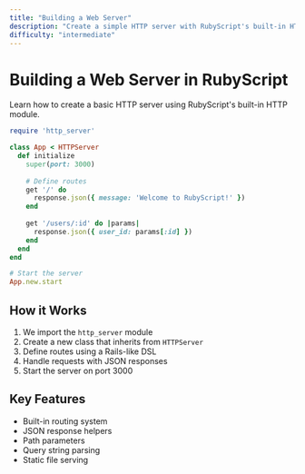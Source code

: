 ```yaml
---
title: "Building a Web Server"
description: "Create a simple HTTP server with RubyScript's built-in HTTP module"
difficulty: "intermediate"
---
```


# Building a Web Server in RubyScript

Learn how to create a basic HTTP server using RubyScript's built-in HTTP module.

```ruby
require 'http_server'

class App < HTTPServer
  def initialize
    super(port: 3000)
    
    # Define routes
    get '/' do
      response.json({ message: 'Welcome to RubyScript!' })
    end
    
    get '/users/:id' do |params|
      response.json({ user_id: params[:id] })
    end
  end
end

# Start the server
App.new.start
```

## How it Works

1. We import the `http_server` module
2. Create a new class that inherits from `HTTPServer`
3. Define routes using a Rails-like DSL
4. Handle requests with JSON responses
5. Start the server on port 3000

## Key Features

- Built-in routing system
- JSON response helpers
- Path parameters
- Query string parsing
- Static file serving